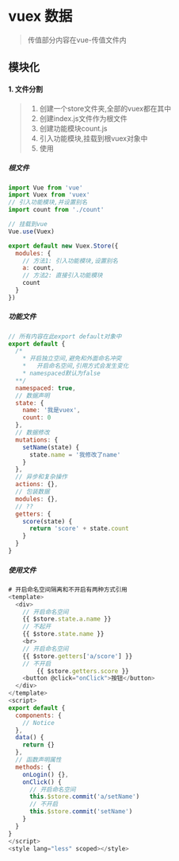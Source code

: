 # vuex 数据

>  传值部分内容在vue-传值文件内

## 模块化

#### 1. 文件分割

> 1. 创建一个store文件夹,全部的vuex都在其中
> 2. 创建index.js文件作为根文件
> 3. 创建功能模块count.js
> 4. 引入功能模块,挂载到根vuex对象中
> 5. 使用

##### 根文件

~~~js
import Vue from 'vue'
import Vuex from 'vuex'
// 引入功能模块,并设置别名
import count from './count'

// 挂载到vue
Vue.use(Vuex)

export default new Vuex.Store({
  modules: {
    // 方法1: 引入功能模块,设置别名
    a: count,
    // 方法2: 直接引入功能模块
    count
  }
})

~~~

##### 功能文件

~~~js
// 所有内容在此export default对象中
export default {
  /*
	* 开启独立空间,避免和外面命名冲突
	*	开启命名空间,引用方式会发生变化
	* namespaced默认为false
  **/
  namespaced: true,
  // 数据声明
  state: {
    name: '我是vuex',
    count: 0
  },
  // 数据修改
  mutations: {
    setName(state) {
      state.name = '我修改了name'
    }
  },
  // 异步和复杂操作
  actions: {},
  // 包装数据
  modules: {},
  // ??
  getters: {
    score(state) {
      return 'score' + state.count
    }
  }
}

~~~



#####  使用文件

~~~js
# 开启命名空间隔离和不开启有两种方式引用
<template>
  <div>
    // 开启命名空间
    {{ $store.state.a.name }}
    // 不起开
    {{ $store.state.name }}
    <br>
    // 开启命名空间
    {{ $store.getters['a/score'] }}
    // 不开启
		{{ $store.getters.score }}
    <button @click="onClick">按钮</button>
  </div>
</template>
<script>
export default {
  components: {
    // Notice
  },
  data() {
    return {}
  },
  // 函数声明属性
  methods: {
    onLogin() {},
    onClick() {
      // 开启命名空间
      this.$store.commit('a/setName')
      // 不开启
      this.$store.commit('setName')
    }
  }
}
</script>
<style lang="less" scoped></style>

~~~

